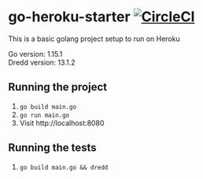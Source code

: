 # go-heroku-starter [![CircleCI](https://circleci.com/gh/hex6b/go-heroku-starter.svg?style=shield&circle-token=c807fb4c653033835bf4e10f80fa3243ff61c2f5)](https://circleci.com/gh/hex6b/go-heroku-starter)

This is a basic golang project setup to run on Heroku

Go version: 1.15.1
<br>
Dredd version: 13.1.2

## Running the project
1. `go build main.go`
2. `go run main.go`
3. Visit http://localhost:8080

## Running the tests
1. `go build main.go && dredd`
